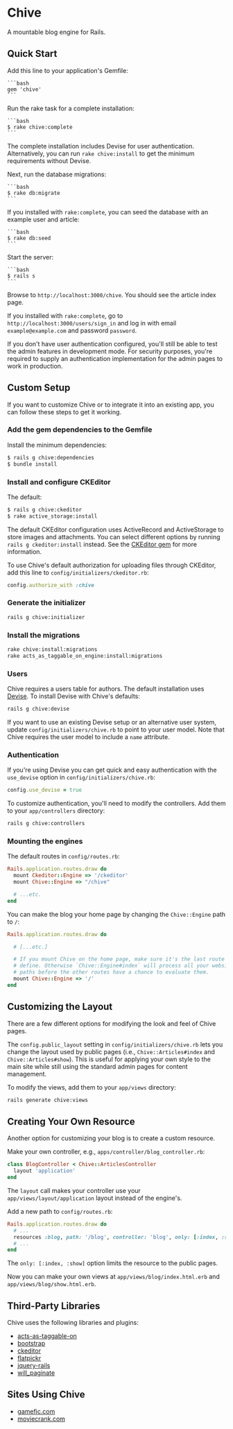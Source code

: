 # Chive

A mountable blog engine for Rails.

## Quick Start

Add this line to your application's Gemfile:

    ```bash
    gem 'chive'
    ```

Run the rake task for a complete installation:

    ```bash
    $ rake chive:complete
    ```

The complete installation includes Devise for user authentication. Alternatively, you can run `rake chive:install` to get the minimum requirements without Devise.

Next, run the database migrations:

    ```bash
    $ rake db:migrate
    ```

If you installed with `rake:complete`, you can seed the database with an example user and article:

    ```bash
    $ rake db:seed
    ```

Start the server:

    ```bash
    $ rails s
    ```

Browse to `http://localhost:3000/chive`. You should see the article index page.

If you installed with `rake:complete`, go to `http://localhost:3000/users/sign_in` and log in with email `example@example.com` and password `password`.

If you don't have user authentication configured, you'll still be able to test the admin features in development mode. For security purposes, you're required to supply an authentication implementation for the admin pages to work in production.

## Custom Setup

If you want to customize Chive or to integrate it into an existing app, you can follow these steps to get it working.

### Add the gem dependencies to the Gemfile

Install the minimum dependencies:

  ```bash
  $ rails g chive:dependencies
  $ bundle install
  ```

### Install and configure CKEditor

The default:

```bash
$ rails g chive:ckeditor
$ rake active_storage:install
```

The default CKEditor configuration uses ActiveRecord and ActiveStorage to store images and attachments. You can select different options by running `rails g ckeditor:install` instead. See the [CKEditor gem](https://github.com/galetahub/ckeditor) for more information.

To use Chive's default authorization for uploading files through CKEditor, add this line to `config/initializers/ckeditor.rb`:

```ruby
config.authorize_with :chive
```

### Generate the initializer

```bash
rails g chive:initializer
```

### Install the migrations

```bash
rake chive:install:migrations
rake acts_as_taggable_on_engine:install:migrations
```

### Users

Chive requires a users table for authors. The default installation uses [Devise](https://github.com/heartcombo/devise). To install Devise with Chive's defaults:

```bash
rails g chive:devise
```

If you want to use an existing Devise setup or an alternative user system, update `config/initializers/chive.rb` to point to your user model. Note that Chive requires the user model to include a `name` attribute.

### Authentication

If you're using Devise you can get quick and easy authentication with the `use_devise` option in `config/initializers/chive.rb`:

```ruby
config.use_devise = true
```

To customize authentication, you'll need to modify the controllers. Add them to your `app/controllers` directory:

```bash
rails g chive:controllers
```

### Mounting the engines

The default routes in `config/routes.rb`:

```ruby
Rails.application.routes.draw do
  mount Ckeditor::Engine => '/ckeditor'
  mount Chive::Engine => "/chive"

  # ...etc.
end
```

You can make the blog your home page by changing the `Chive::Engine` path to `/`:

```ruby
Rails.application.routes.draw do

  # [...etc.]

  # If you mount Chive on the home page, make sure it's the last route you
  # define. Otherwise `Chive::Engine#index` will process all your website's
  # paths before the other routes have a chance to evaluate them.
  mount Chive::Engine => '/'
end
```

## Customizing the Layout

There are a few different options for modifying the look and feel of Chive pages.

The `config.public_layout` setting in `config/initializers/chive.rb` lets you change the layout used by public pages (i.e., `Chive::Articles#index` and `Chive::Articles#show`). This is useful for applying your own style to the main site while still using the standard admin pages for content management.

To modify the views, add them to your `app/views` directory:

```bash
rails generate chive:views
```

## Creating Your Own Resource

Another option for customizing your blog is to create a custom resource.

Make your own controller, e.g., `apps/controller/blog_controller.rb`:

```ruby
class BlogController < Chive::ArticlesController
  layout 'application'
end
```

The `layout` call makes your controller use your `app/views/layout/application` layout instead of the engine's.

Add a new path to `config/routes.rb`:

```ruby
Rails.application.routes.draw do
  # ...
  resources :blog, path: '/blog', controller: 'blog', only: [:index, :show]
  # ...
end
```

The `only: [:index, :show]` option limits the resource to the public pages.

Now you can make your own views at `app/views/blog/index.html.erb` and `app/views/blog/show.html.erb`.

## Third-Party Libraries

Chive uses the following libraries and plugins:

- [acts-as-taggable-on](https://github.com/mbleigh/acts-as-taggable-on)
- [bootstrap](https://github.com/twbs/bootstrap-rubygem)
- [ckeditor](https://github.com/galetahub/ckeditor)
- [flatpickr](https://github.com/flatpickr/flatpickr)
- [jquery-rails](https://github.com/rails/jquery-rails)
- [will_paginate](https://github.com/mislav/will_paginate)

## Sites Using Chive

- [gamefic.com](https://gamefic.com)
- [moviecrank.com](https://moviecrank.com)
